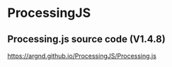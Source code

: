 # ProcessingJS
## Processing.js source code (V1.4.8)
https://argnd.github.io/ProcessingJS/Processing.js
